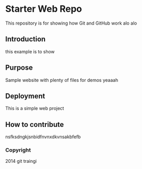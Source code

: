 # Starter Web Repo

This repository is for showing how Git and GitHub work alo alo 

## Introduction 

this example is to show 
## Purpose

Sample website with plenty of files for demos yeaaah 

## Deployment 
This is a simple web project 

## How to contribute 
nsfksdngkjsnbidfnvnxdkvnsakbfefb

### Copyright 
2014 git traingi
